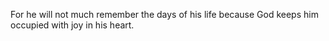 For he will not much remember the days of his life because God keeps him occupied with joy in his heart.
